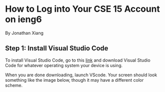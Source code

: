 # How to Log into Your CSE 15 Account on ieng6
By Jonathan Xiang

## Step 1: Install Visual Studio Code

To install Visual Studio Code, go to this [link](https://code.visualstudio.com/) and download
Visual Studio Code for whatever operating system your device is using.

When you are done downloading, launch VScode. Your screen should look
something like the image below, though it may have a different color
scheme.
![Image](VScodeStartScreen.png)
